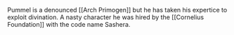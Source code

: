 Pummel is a denounced [[Arch Primogen]] but he has taken his expertice to exploit divination. A nasty character he was hired by the [[Cornelius Foundation]] with the code name Sashera.
